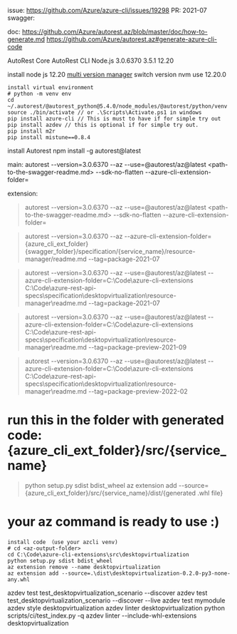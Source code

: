 issue: https://github.com/Azure/azure-cli/issues/19298
PR: 
2021-07 swagger: 

doc:
https://github.com/Azure/autorest.az/blob/master/doc/how-to-generate.md
https://github.com/Azure/autorest.az#generate-azure-cli-code

AutoRest Core	AutoRest CLI	Node.js
3.0.6370	    3.5.1	        12.20

install node js 12.20
[multi version manager](https://ourcodeworld.com/articles/read/1414/how-to-install-multiple-versions-of-nodejs-in-windows-using-node-version-manager)
switch version
nvm use 12.20.0

```shell
install virtual environment
# python -m venv env
cd ~/.autorest/@autorest_python@5.4.0/node_modules/@autorest/python/venv
source ./bin/activate // or .\Scripts\Activate.ps1 in windows
pip install azure-cli // This is must to have if for simple try out
pip install azdev // this is optional if for simple try out. 
pip install m2r
pip install mistune==0.8.4
```

install Autorest
npm install -g autorest@latest


main:
autorest --version=3.0.6370 --az --use=@autorest/az@latest <path-to-the-swagger-readme.md> --sdk-no-flatten --azure-cli-extension-folder=<path-to-the-azure-cli-extension-repo>


extension:
> autorest --version=3.0.6370 --az --use=@autorest/az@latest <path-to-the-swagger-readme.md> --sdk-no-flatten --azure-cli-extension-folder=<path-to-the-azure-cli-extension-repo>

> autorest --version=3.0.6370 --az --azure-cli-extension-folder={azure_cli_ext_folder} {swagger_folder}/specification/{service_name}/resource-manager/readme.md --tag=package-2021-07

> autorest --version=3.0.6370 --az --use=@autorest/az@latest --azure-cli-extension-folder=C:\Code\azure-cli-extensions C:\Code\azure-rest-api-specs\specification\desktopvirtualization\resource-manager\readme.md --tag=package-2021-07

> autorest --version=3.0.6370 --az --use=@autorest/az@latest --azure-cli-extension-folder=C:\Code\azure-cli-extensions C:\Code\azure-rest-api-specs\specification\desktopvirtualization\resource-manager\readme.md --tag=package-preview-2021-09

> autorest --version=3.0.6370 --az --use=@autorest/az@latest --azure-cli-extension-folder=C:\Code\azure-cli-extensions C:\Code\azure-rest-api-specs\specification\desktopvirtualization\resource-manager\readme.md --tag=package-preview-2022-02

# run this in the folder with generated code: {azure_cli_ext_folder}/src/{service_name}
> python setup.py sdist bdist_wheel
> az extension add --source={azure_cli_ext_folder}/src/{service_name}/dist/{generated .whl file}
# your az command is ready to use :)

``` shell
install code （use your azcli venv)
# cd <az-output-folder>  
cd C:\Code\azure-cli-extensions\src\desktopvirtualization
python setup.py sdist bdist_wheel 
az extension remove --name desktopvirtualization
az extension add --source=.\dist\desktopvirtualization-0.2.0-py3-none-any.whl
```


azdev test test_desktopvirtualization_scenario --discover
azdev test test_desktopvirtualization_scenario --discover --live
azdev test mymodule
azdev style desktopvirtualization
azdev linter desktopvirtualization
python scripts/ci/test_index.py -q
azdev linter --include-whl-extensions desktopvirtualization